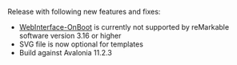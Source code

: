 Release with following new features and fixes:
- [WebInterface-OnBoot](https://github.com/rM-self-serve/webinterface-onboot) is currently not supported by reMarkable software version 3.16 or higher
- SVG file is now optional for templates
- Build against Avalonia 11.2.3